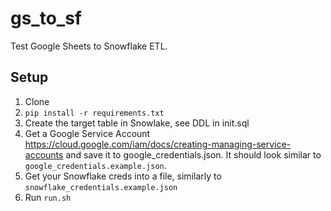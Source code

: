 # gs_to_sf

Test Google Sheets to Snowflake ETL.

## Setup
1. Clone
1. `pip install -r requirements.txt`
1. Create the target table in Snowlake, see DDL in init.sql
1. Get a Google Service Account https://cloud.google.com/iam/docs/creating-managing-service-accounts and save it to google_credentials.json. It should look similar to `google_credentials.example.json`.
1. Get your Snowflake creds into a file, similarly to `snowflake_credentials.example.json`
1. Run `run.sh`
